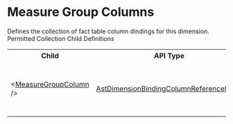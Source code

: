 # Measure Group Columns

<div class="LanguageSummary"><div class ="SummaryItem">Defines the collection of fact table column dindings for this dimension.</div></div><div class="SchemaBindingGroup"><div class="SchemaBindingGroupHeader">Permitted Collection Child Definitions</div><table id="SchemaBindingList" class="SchemaBindingList"><tbody><tr><th class="SchemaBindingNameColumnHeader">Child</th><th class="SchemaBindingTypeColumnHeader">API Type</th><th class="SchemaBindingSummaryColumnHeader">Description</th></tr><tr class="cd0"><td class="SchemaBindingName"><span class="punc">&lt;</span><a href=Varigence.Languages.Biml.Cube.AstDimensionBindingColumnReferenceNode.html">MeasureGroupColumn</a><span class="punc"> /&gt;</span></td><td class="SchemaBindingType"><a href="../api-reference/Varigence.Languages.Biml.Cube.AstDimensionBindingColumnReferenceNode.html">AstDimensionBindingColumnReferenceNode</a></td><td class="SchemaBindingSummary">Defines the fact table column binding of a dimension reference.</td></tr></tbody></table></div>